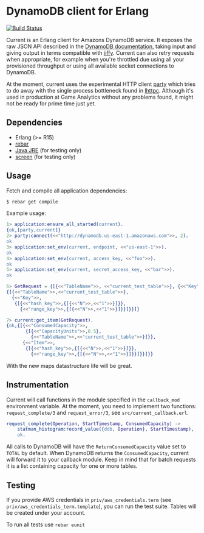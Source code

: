 # DynamoDB client for Erlang

[![Build Status](https://travis-ci.org/GameAnalytics/current.svg?branch=master)](https://travis-ci.org/GameAnalytics/current)

Current is an Erlang client for Amazons DynamoDB service. It exposes
the raw JSON API described in the [DynamoDB documentation], taking
input and giving output in terms compatible with [jiffy][]. Current
can also retry requests when appropriate, for example when you're
throttled due using all your provisioned throughput or using all
available socket connections to DynamoDB.

At the moment, current uses the experimental HTTP client [party][]
which tries to do away with the single process bottleneck found in
[lhttpc][]. Although it's used in production at Game Analytics without
any problems found, it might not be ready for prime time just yet.

## Dependencies
* Erlang (>= R15)
* [rebar][]
* [Java JRE][] (for testing only)
* [screen][] (for testing only)


## Usage

Fetch and compile all application dependencies:
```bash
$ rebar get compile
```

Example usage:
```erlang
1> application:ensure_all_started(current).
{ok,[party,current]}
2> party:connect(<<"http://dynamodb.us-east-1.amazonaws.com">>, 2).
ok
3> application:set_env(current, endpoint, <<"us-east-1">>).
ok
4> application:set_env(current, access_key, <<"foo">>).
ok
5> application:set_env(current, secret_access_key, <<"bar">>).
ok

6> GetRequest = {[{<<"TableName">>, <<"current_test_table">>}, {<<"Key">>, {[{<<"hash_key">>, {[{<<"N">>, <<"1">>}]}}, {<<"range_key">>, {[{<<"N">>, <<"1">>}]}}]}}]}.
{[{<<"TableName">>,<<"current_test_table">>},
  {<<"Key">>,
   {[{<<"hash_key">>,{[{<<"N">>,<<"1">>}]}},
     {<<"range_key">>,{[{<<"N">>,<<"1">>}]}}]}}]}

7> current:get_item(GetRequest).
{ok,{[{<<"ConsumedCapacity">>,
       {[{<<"CapacityUnits">>,0.5},
         {<<"TableName">>,<<"current_test_table">>}]}},
      {<<"Item">>,
       {[{<<"hash_key">>,{[{<<"N">>,<<"1">>}]}},
         {<<"range_key">>,{[{<<"N">>,<<"1">>}]}}]}}]}}
```

With the new maps datastructure life will be great.

## Instrumentation

Current will call functions in the module specified in the
`callback_mod` environment variable. At the moment, you need to
implement two functions: `request_complete/3` and `request_error/3`,
see `src/current_callback.erl`.

```erlang
request_complete(Operation, StartTimestamp, ConsumedCapacity) ->
    statman_histogram:record_value({ddb, Operation}, StartTimestamp),
    ok.
```

All calls to DynamoDB will have the `ReturnConsumedCapacity` value set
to ```TOTAL``` by default. When DynamoDB returns the
`ConsumedCapacity`, current will forward it to your callback
module. Keep in mind that for batch requests it is a list containing
capacity for one or more tables.


## Testing

If you provide AWS credentials in `priv/aws_credentials.term` (see
`priv/aws_credentials_term.template`), you can run the test
suite. Tables will be created under your account.

To run all tests use `rebar eunit`


[jiffy]: https://github.com/davisp/jiffy
[party]: https://github.com/knutin/party
[lhttpc]: https://github.com/ferd/lhttpc
[DynamoDB documentation]: http://docs.aws.amazon.com/amazondynamodb/latest/APIReference/Welcome.html
[rebar]: https://github.com/rebar/rebar
[Java JRE]: http://java.com/en/
[screen]: https://www.gnu.org/software/screen/
